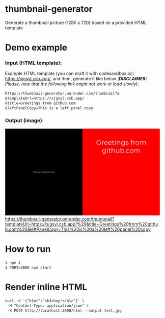 # thumbnail-generator

Generate a thumbnail picture (1280 x 720) based on a provided HTML template


# Demo example


### Input (HTML template):

Example HTML template (you can draft it with codesandbox.io): https://sjgsyl.csb.app/, and then, generate it like below (_**DISCLAIMER:** Please, note that the following link might not work or load slowly_):


```shell
https://thumbnail-generator.onrender.com/thumbnail?a
&templateUrl=https://sjgsyl.csb.app/
&title=Greetings from github.com
&leftPanelCopy=This is a left panel copy
```

### Output (image):

![](docs/example.png)
https://thumbnail-generator.onrender.com/thumbnail?templateUrl=https://sjgsyl.csb.app/%20&title=Greetings%20from%20github.com%20&leftPanelCopy=This%20is%20a%20left%20panel%20copy




# How to run

```shell
$ npm i
$ PORT=3000 npm start
```

# Render inline HTML

```shell
curl -d '{"html":"<h1>hey!</h1>"}' \
 -H "Content-Type: application/json" \
 -X POST http://localhost:3000/html --output test.jpg
```
